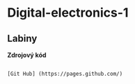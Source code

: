 # Digital-electronics-1

## Labiny

**Zdrojový kód**


```

[Git Hub] (https://pages.github.com/)

```


